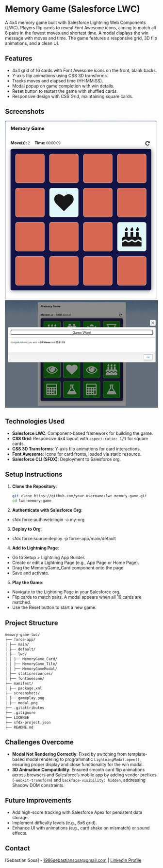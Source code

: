 # Memory Game (Salesforce LWC)

A 4x4 memory game built with Salesforce Lightning Web Components (LWC). Players flip cards to reveal Font Awesome icons, aiming to match all 8 pairs in the fewest moves and shortest time. A modal displays the win message with moves and time. The game features a responsive grid, 3D flip animations, and a clean UI.

## Features

- 4x4 grid of 16 cards with Font Awesome icons on the front, blank backs.
- Y-axis flip animations using CSS 3D transforms.
- Tracks moves and elapsed time (HH:MM:SS).
- Modal popup on game completion with win details.
- Reset button to restart the game with shuffled cards.
- Responsive design with CSS Grid, maintaining square cards.

## Screenshots

![Gameplay](screenshots/memory-game-sc-2.png)
![Win Modal](screenshots/memory-game-sc-4.png)

## Technologies Used

- **Salesforce LWC**: Component-based framework for building the game.
- **CSS Grid**: Responsive 4x4 layout with `aspect-ratio: 1/1` for square cards.
- **CSS 3D Transforms**: Y-axis flip animations for card interactions.
- **Font Awesome**: Icons for card fronts, loaded via static resource.
- **Salesforce CLI (SFDX)**: Deployment to Salesforce org.

## Setup Instructions

1. **Clone the Repository**:
   ```bash
   git clone https://github.com/your-username/lwc-memory-game.git
   cd lwc-memory-game
   ```
2. **Authenticate with Salesforce Org**:

- sfdx force:auth:web:login -a my-org

3. **Deploy to Org**:

- sfdx force:source:deploy -p force-app/main/default

4. **Add to Lightning Page**:

- Go to Setup > Lightning App Builder.
- Create or edit a Lightning Page (e.g., App Page or Home Page).
- Drag the MemoryGame_Card component onto the page.
- Save and activate.

5. **Play the Game**:

- Navigate to the Lightning Page in your Salesforce org.
- Flip cards to match pairs. A modal appears when all 16 cards are matched.
- Use the Reset button to start a new game.

## Project Structure

```
memory-game-lwc/
├── force-app/
│ ├── main/
│ ├── default/
│ ├── lwc/
│ │ ├── MemoryGame_Card/
│ │ ├── MemoryGame_Tile/
│ │ ├── MemoryGameModal/
│ ├── staticresources/
│ ├── fontawesome/
├── manifest/
│ ├── package.xml
├── screenshots/
│ ├── gameplay.png
│ ├── modal.png
├── .gitattributes
├── .gitignore
├── LICENSE
├── sfdx-project.json
├── README.md
```

## Challenges Overcome

- **Modal Not Rendering Correctly**: Fixed by switching from template-based modal rendering to programmatic `LightningModal.open()`, ensuring proper display and close functionality for the win modal.
- **3D Animation Compatibility**: Ensured smooth card flip animations across browsers and Salesforce’s mobile app by adding vendor prefixes (`-webkit-transform`) and `backface-visibility: hidden`, addressing Shadow DOM constraints.

## Future Improvements

- Add high-score tracking with Salesforce Apex for persistent data storage.
- Implement difficulty levels (e.g., 6x6 grid).
- Enhance UI with animations (e.g., card shake on mismatch) or sound effects.

## Contact

[Sebastian Sosa] - [1986sebastiansosa@gmail.com](mailto:1986sebastiansosa@gmail.com) | [LinkedIn Profile](https://www.linkedin.com/in/sebastian-sosa-cinotti/)

